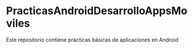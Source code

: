 # PracticasAndroidDesarrolloAppsMoviles
Este repositorio contiene prácticas básicas de aplicaciones en Android
